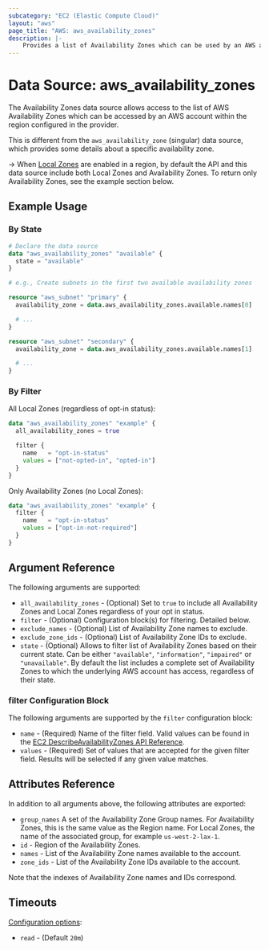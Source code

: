```yaml
---
subcategory: "EC2 (Elastic Compute Cloud)"
layout: "aws"
page_title: "AWS: aws_availability_zones"
description: |-
    Provides a list of Availability Zones which can be used by an AWS account.
---
```


# Data Source: aws_availability_zones

The Availability Zones data source allows access to the list of AWS
Availability Zones which can be accessed by an AWS account within the region
configured in the provider.

This is different from the `aws_availability_zone` (singular) data source,
which provides some details about a specific availability zone.

-> When [Local Zones](https://aws.amazon.com/about-aws/global-infrastructure/localzones/) are enabled in a region, by default the API and this data source include both Local Zones and Availability Zones. To return only Availability Zones, see the example section below.

## Example Usage

### By State

```terraform
# Declare the data source
data "aws_availability_zones" "available" {
  state = "available"
}

# e.g., Create subnets in the first two available availability zones

resource "aws_subnet" "primary" {
  availability_zone = data.aws_availability_zones.available.names[0]

  # ...
}

resource "aws_subnet" "secondary" {
  availability_zone = data.aws_availability_zones.available.names[1]

  # ...
}
```

### By Filter

All Local Zones (regardless of opt-in status):

```terraform
data "aws_availability_zones" "example" {
  all_availability_zones = true

  filter {
    name   = "opt-in-status"
    values = ["not-opted-in", "opted-in"]
  }
}
```

Only Availability Zones (no Local Zones):

```terraform
data "aws_availability_zones" "example" {
  filter {
    name   = "opt-in-status"
    values = ["opt-in-not-required"]
  }
}
```

## Argument Reference

The following arguments are supported:

* `all_availability_zones` - (Optional) Set to `true` to include all Availability Zones and Local Zones regardless of your opt in status.
* `filter` - (Optional) Configuration block(s) for filtering. Detailed below.
* `exclude_names` - (Optional) List of Availability Zone names to exclude.
* `exclude_zone_ids` - (Optional) List of Availability Zone IDs to exclude.
* `state` - (Optional) Allows to filter list of Availability Zones based on their
current state. Can be either `"available"`, `"information"`, `"impaired"` or
`"unavailable"`. By default the list includes a complete set of Availability Zones
to which the underlying AWS account has access, regardless of their state.

### filter Configuration Block

The following arguments are supported by the `filter` configuration block:

* `name` - (Required) Name of the filter field. Valid values can be found in the [EC2 DescribeAvailabilityZones API Reference](https://docs.aws.amazon.com/AWSEC2/latest/APIReference/API_DescribeAvailabilityZones.html).
* `values` - (Required) Set of values that are accepted for the given filter field. Results will be selected if any given value matches.

## Attributes Reference

In addition to all arguments above, the following attributes are exported:

* `group_names` A set of the Availability Zone Group names. For Availability Zones, this is the same value as the Region name. For Local Zones, the name of the associated group, for example `us-west-2-lax-1`.
* `id` - Region of the Availability Zones.
* `names` - List of the Availability Zone names available to the account.
* `zone_ids` - List of the Availability Zone IDs available to the account.

Note that the indexes of Availability Zone names and IDs correspond.

## Timeouts

[Configuration options](https://developer.hashicorp.com/terraform/language/resources/syntax#operation-timeouts):

- `read` - (Default `20m`)
